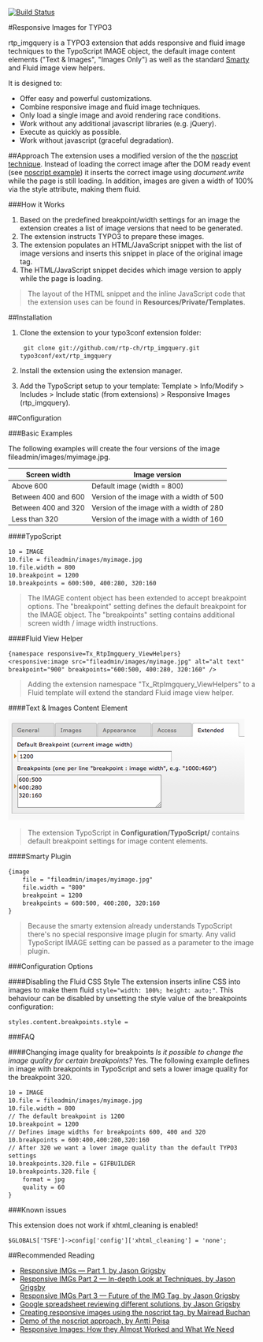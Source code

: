 [![Build Status](https://travis-ci.org/rtp-ch/rtp_imgquery.png)](https://travis-ci.org/rtp-ch/rtp_imgquery.png)

#Responsive Images for TYPO3

rtp_imgquery is a TYPO3 extension that adds responsive and fluid image techniques to the TypoScript IMAGE object, the default image content elements ("Text & Images", "Images Only") as well as the standard [Smarty](https://github.com/rtp-ch/smarty) and Fluid image view helpers.

It is designed to:

* Offer easy and powerful customizations.
* Combine responsive image and fluid image techniques.
* Only load a single image and avoid rendering race conditions.
* Work without any additional javascript libraries (e.g. jQuery).
* Execute as quickly as possible.
* Work without javascript (graceful degradation).

##Approach
The extension uses a modified version of the the [noscript technique](http://www.cloudfour.com/responsive-imgs-part-2/#toc-anchor-1977-22). Instead of loading the correct image after the DOM ready event (see [noscript example](http://www.monoliitti.com/images/)) it inserts the correct image using *document.write* while the page is still loading. In addition, images are given a width of 100% via the style attribute, making them fluid.

###How it Works
1. Based on the predefined breakpoint/width settings for an image the extension creates a list of image versions that need to be generated.
2. The extension instructs TYPO3 to prepare these images.
3. The extension populates an HTML/JavaScript snippet with the list of image versions and inserts this snippet in place of the original image tag.
4. The HTML/JavaScript snippet decides which image version to apply while the page is loading.

> The layout of the HTML snippet and the inline JavaScript code that the extension uses can be found in **Resources/Private/Templates**.

##Installation
1. Clone the extension to your typo3conf extension folder:

		git clone git://github.com/rtp-ch/rtp_imgquery.git typo3conf/ext/rtp_imgquery

2. Install the extension using the extension manager.
3. Add the TypoScript setup to your template: Template > Info/Modify > Includes > Include static (from extensions) > Responsive Images (rtp_imgquery).

##Configuration

###Basic Examples

The following examples will create the four versions of the image fileadmin/images/myimage.jpg.

Screen width  | Image version
--------------|--------------
Above 600 | Default image (width = 800)
Between 400 and 600 | Version of the image with a width of 500
Between 400 and 320 | Version of the image with a width of 280
Less than 320 | Version of the image with a width of 160

####TypoScript

	10 = IMAGE
	10.file = fileadmin/images/myimage.jpg
	10.file.width = 800
	10.breakpoint = 1200
	10.breakpoints = 600:500, 400:280, 320:160

> The IMAGE content object has been extended to accept breakpoint options. The "breakpoint" setting defines the default breakpoint for the IMAGE object. The "breakpoints" setting contains additional screen width / image width instructions.

####Fluid View Helper

    {namespace responsive=Tx_RtpImgquery_ViewHelpers}
    <responsive:image src="fileadmin/images/myimage.jpg" alt="alt text" breakpoint="900" breakpoints="600:500, 400:280, 320:160" />

> Adding the extension namespace "Tx_RtpImgquery_ViewHelpers" to a Fluid template will extend the standard Fluid image view helper.

####Text & Images Content Element

![*Breakpoint settings for images in content elements*](https://github.com/rtp-ch/rtp_imgquery/raw/master/Documentation/Images/content_element.png)

> The extension TypoScript in **Configuration/TypoScript/** contains default breakpoint settings for image content elements.

####Smarty Plugin

    {image
        file = "fileadmin/images/myimage.jpg"
        file.width = "800"
        breakpoint = 1200
        breakpoints = 600:500, 400:280, 320:160
    }

> Because the smarty extension already understands TypoScript there's no special responsive image plugin for smarty. Any valid TypoScript IMAGE setting can be passed as a parameter to the image plugin.

###Configuration Options

####Disabling the Fluid CSS Style
The extension inserts inline CSS into images to make them fluid ```style="width: 100%; height: auto;"```. This behaviour can be disabled by unsetting the style value of the breakpoints configuration:

```
styles.content.breakpoints.style =
```

###FAQ

####Changing image quality for breakpoints
*Is it possible to change the image quality for certain breakpoints?* Yes. The following example defines in image with breakpoints in TypoScript and sets a lower image quality for the breakpoint 320.


	10 = IMAGE
	10.file = fileadmin/images/myimage.jpg
	10.file.width = 800
	// The default breakpoint is 1200
	10.breakpoint = 1200
	// Defines image widths for breakpoints 600, 400 and 320
	10.breakpoints = 600:400,400:280,320:160
	// After 320 we want a lower image quality than the default TYPO3 settings
	10.breakpoints.320.file = GIFBUILDER
	10.breakpoints.320.file {
        format = jpg
        quality = 60
    }

###Known issues

This extension does not work if xhtml_cleaning is enabled!

	$GLOBALS['TSFE']->config['config']['xhtml_cleaning'] = 'none';

##Recommended Reading
* [Responsive IMGs — Part 1, by Jason Grigsby](http://www.cloudfour.com/responsive-imgs/)
* [Responsive IMGs Part 2 — In-depth Look at Techniques, by Jason Grigsby](http://www.cloudfour.com/responsive-imgs-part-2/)
* [Responsive IMGs Part 3 — Future of the IMG Tag, by Jason Grigsby](http://www.cloudfour.com/responsive-imgs-part-3-future-of-the-img-tag/)
* [Google spreadsheet reviewing different solutions, by Jason Grigsby](https://docs.google.com/spreadsheet/ccc?key=0AisdYBkuKzZ9dHpzSmd6ZTdhbDdoN21YZ29WRVdlckE&hl=en_US#gid=0)
* [Creating responsive images using the noscript tag, by Mairead Buchan](http://www.headlondon.com/our-thoughts/technology/posts/creating-responsive-images-using-the-noscript-tag)
* [Demo of the noscript approach, by Antti Peisa](http://www.monoliitti.com/images/)
* [Responsive Images: How they Almost Worked and What We Need](http://www.alistapart.com/articles/responsive-images-how-they-almost-worked-and-what-we-need/)
